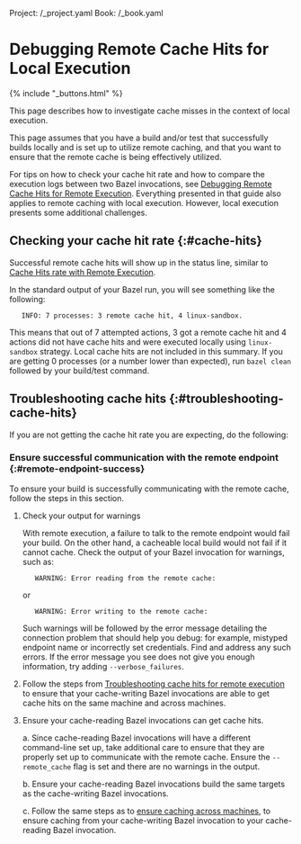 Project: /_project.yaml
Book: /_book.yaml

# Debugging Remote Cache Hits for Local Execution

{% include "_buttons.html" %}

This page describes how to investigate cache misses in the context of local
execution.

This page assumes that you have a build and/or test that successfully builds
locally and is set up to utilize remote caching, and that you want to ensure
that the remote cache is being effectively utilized.

For tips on how to check your cache hit rate and how to compare the execution
logs between two Bazel invocations, see
[Debugging Remote Cache Hits for Remote Execution](/docs/remote-execution-caching-debug).
Everything presented in that guide also applies to remote caching with local
execution. However, local execution presents some additional challenges.

## Checking your cache hit rate {:#cache-hits}

Successful remote cache hits will show up in the status line, similar to
[Cache Hits rate with Remote
Execution](/docs/remote-execution-caching-debug#check-cache-hits).

In the standard output of your Bazel run, you will see something like the
following:

```none {:.devsite-disable-click-to-copy}
   INFO: 7 processes: 3 remote cache hit, 4 linux-sandbox.
```

This means that out of 7 attempted actions, 3 got a remote cache hit and 4
actions did not have cache hits and were executed locally using `linux-sandbox`
strategy. Local cache hits are not included in this summary. If you are getting
0 processes (or a number lower than expected), run `bazel clean` followed by
your build/test command.

## Troubleshooting cache hits {:#troubleshooting-cache-hits}

If you are not getting the cache hit rate you are expecting, do the following:

### Ensure successful communication with the remote endpoint {:#remote-endpoint-success}

To ensure your build is successfully communicating with the remote cache, follow
the steps in this section.

1. Check your output for warnings

   With remote execution, a failure to talk to the remote endpoint would fail
   your build. On the other hand, a cacheable local build would not fail if it
   cannot cache. Check the output of your Bazel invocation for warnings, such
   as:

   ```none {:.devsite-disable-click-to-copy}
      WARNING: Error reading from the remote cache:
   ```


   or

   ```none {:.devsite-disable-click-to-copy}
      WARNING: Error writing to the remote cache:
   ```


   Such warnings will be followed by the error message detailing the connection
   problem that should help you debug: for example, mistyped endpoint name or
   incorrectly set credentials. Find and address any such errors. If the error
   message you see does not give you enough information, try adding
   `--verbose_failures`.

2. Follow the steps from [Troubleshooting cache hits for remote
   execution](/docs/remote-execution-caching-debug#troubleshooting_cache_hits) to
   ensure that your cache-writing Bazel invocations are able to get cache hits
   on the same machine and across machines.

3. Ensure your cache-reading Bazel invocations can get cache hits.

   a. Since cache-reading Bazel invocations will have a different command-line set
      up, take additional care to ensure that they are properly set up to
      communicate with the remote cache. Ensure the `--remote_cache` flag is set
      and there are no warnings in the output.

   b. Ensure your cache-reading Bazel invocations build the same targets as the
      cache-writing Bazel invocations.

   c. Follow the same steps as to [ensure caching across
      machines](/docs/remote-execution-caching-debug#caching-across-machines),
      to ensure caching from your cache-writing Bazel invocation to your
      cache-reading Bazel invocation.
